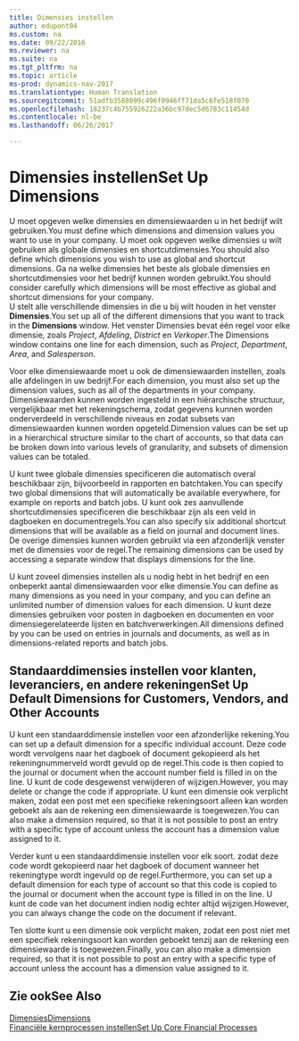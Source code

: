 ```yaml
---
title: Dimensies instellen
author: edupont04
ms.custom: na
ms.date: 09/22/2016
ms.reviewer: na
ms.suite: na
ms.tgt_pltfrm: na
ms.topic: article
ms-prod: dynamics-nav-2017
ms.translationtype: Human Translation
ms.sourcegitcommit: 51adfb3588099c496f0946ff71da5c6fe518f070
ms.openlocfilehash: 18237c4b755926222a36bc97dec5d6783c11454d
ms.contentlocale: nl-be
ms.lasthandoff: 06/26/2017

---
```


# <a name="set-up-dimensions"></a><span data-ttu-id="7b46a-102">Dimensies instellen</span><span class="sxs-lookup"><span data-stu-id="7b46a-102">Set Up Dimensions</span></span>
<span data-ttu-id="7b46a-103">U moet opgeven welke dimensies en dimensiewaarden u in het bedrijf wilt gebruiken.</span><span class="sxs-lookup"><span data-stu-id="7b46a-103">You must define which dimensions and dimension values you want to use in your company.</span></span> <span data-ttu-id="7b46a-104">U moet ook opgeven welke dimensies u wilt gebruiken als globale dimensies en shortcutdimensies.</span><span class="sxs-lookup"><span data-stu-id="7b46a-104">You should also define which dimensions you wish to use as global and shortcut dimensions.</span></span> <span data-ttu-id="7b46a-105">Ga na welke dimensies het beste als globale dimensies en shortcutdimensies voor het bedrijf kunnen worden gebruikt.</span><span class="sxs-lookup"><span data-stu-id="7b46a-105">You should consider carefully which dimensions will be most effective as global and shortcut dimensions for your company.</span></span>  
<span data-ttu-id="7b46a-106">U stelt alle verschillende dimensies in die u bij wilt houden in het venster **Dimensies**.</span><span class="sxs-lookup"><span data-stu-id="7b46a-106">You set up all of the different dimensions that you want to track in the **Dimensions** window.</span></span> <span data-ttu-id="7b46a-107">Het venster Dimensies bevat één regel voor elke dimensie, zoals *Project*, *Afdeling*, *District* en *Verkoper*.</span><span class="sxs-lookup"><span data-stu-id="7b46a-107">The Dimensions window contains one line for each dimension, such as *Project*, *Department*, *Area*, and *Salesperson*.</span></span>  

<span data-ttu-id="7b46a-108">Voor elke dimensiewaarde moet u ook de dimensiewaarden instellen, zoals alle afdelingen in uw bedrijf.</span><span class="sxs-lookup"><span data-stu-id="7b46a-108">For each dimension, you must also set up the dimension values, such as all of the departments in your company.</span></span> <span data-ttu-id="7b46a-109">Dimensiewaarden kunnen worden ingesteld in een hiërarchische structuur, vergelijkbaar met het rekeningschema, zodat gegevens kunnen worden onderverdeeld in verschillende niveaus en zodat subsets van dimensiewaarden kunnen worden opgeteld.</span><span class="sxs-lookup"><span data-stu-id="7b46a-109">Dimension values can be set up in a hierarchical structure similar to the chart of accounts, so that data can be broken down into various levels of granularity, and subsets of dimension values can be totaled.</span></span>  

<span data-ttu-id="7b46a-110">U kunt twee globale dimensies specificeren die automatisch overal beschikbaar zijn, bijvoorbeeld in rapporten en batchtaken.</span><span class="sxs-lookup"><span data-stu-id="7b46a-110">You can specify two global dimensions that will automatically be available everywhere, for example on reports and batch jobs.</span></span> <span data-ttu-id="7b46a-111">U kunt ook zes aanvullende shortcutdimensies specificeren die beschikbaar zijn als een veld in dagboeken en documentregels.</span><span class="sxs-lookup"><span data-stu-id="7b46a-111">You can also specify six additional shortcut dimensions that will be available as a field on journal and document lines.</span></span> <span data-ttu-id="7b46a-112">De overige dimensies kunnen worden gebruikt via een afzonderlijk venster met de dimensies voor de regel.</span><span class="sxs-lookup"><span data-stu-id="7b46a-112">The remaining dimensions can be used by accessing a separate window that displays dimensions for the line.</span></span>  

<span data-ttu-id="7b46a-113">U kunt zoveel dimensies instellen als u nodig hebt in het bedrijf en een onbeperkt aantal dimensiewaarden voor elke dimensie.</span><span class="sxs-lookup"><span data-stu-id="7b46a-113">You can define as many dimensions as you need in your company, and you can define an unlimited number of dimension values for each dimension.</span></span> <span data-ttu-id="7b46a-114">U kunt deze dimensies gebruiken voor posten in dagboeken en documenten en voor dimensiegerelateerde lijsten en batchverwerkingen.</span><span class="sxs-lookup"><span data-stu-id="7b46a-114">All dimensions defined by you can be used on entries in journals and documents, as well as in dimensions-related reports and batch jobs.</span></span>  

## <a name="set-up-default-dimensions-for-customers-vendors-and-other-accounts"></a><span data-ttu-id="7b46a-115">Standaarddimensies instellen voor klanten, leveranciers, en andere rekeningen</span><span class="sxs-lookup"><span data-stu-id="7b46a-115">Set Up Default Dimensions for Customers, Vendors, and Other Accounts</span></span>
<span data-ttu-id="7b46a-116">U kunt een standaarddimensie instellen voor een afzonderlijke rekening.</span><span class="sxs-lookup"><span data-stu-id="7b46a-116">You can set up a default dimension for a specific individual account.</span></span> <span data-ttu-id="7b46a-117">Deze code wordt vervolgens naar het dagboek of document gekopieerd als het rekeningnummerveld wordt gevuld op de regel.</span><span class="sxs-lookup"><span data-stu-id="7b46a-117">This code is then copied to the journal or document when the account number field is filled in on the line.</span></span> <span data-ttu-id="7b46a-118">U kunt de code desgewenst verwijderen of wijzigen.</span><span class="sxs-lookup"><span data-stu-id="7b46a-118">However, you may delete or change the code if appropriate.</span></span> <span data-ttu-id="7b46a-119">U kunt een dimensie ook verplicht maken, zodat een post met een specifieke rekeningsoort alleen kan worden geboekt als aan de rekening een dimensiewaarde is toegewezen.</span><span class="sxs-lookup"><span data-stu-id="7b46a-119">You can also make a dimension required, so that it is not possible to post an entry with a specific type of account unless the account has a dimension value assigned to it.</span></span>  

<span data-ttu-id="7b46a-120">Verder kunt u een standaarddimensie instellen voor elk soort. zodat deze code wordt gekopieerd naar het dagboek of document wanneer het rekeningtype wordt ingevuld op de regel.</span><span class="sxs-lookup"><span data-stu-id="7b46a-120">Furthermore, you can set up a default dimension for each type of account so that this code is copied to the journal or document when the account type is filled in on the line.</span></span> <span data-ttu-id="7b46a-121">U kunt de code van het document indien nodig echter altijd wijzigen.</span><span class="sxs-lookup"><span data-stu-id="7b46a-121">However, you can always change the code on the document if relevant.</span></span>  

<span data-ttu-id="7b46a-122">Ten slotte kunt u een dimensie ook verplicht maken, zodat een post niet met een specifiek rekeningsoort kan worden geboekt tenzij aan de rekening een dimensiewaarde is toegewezen.</span><span class="sxs-lookup"><span data-stu-id="7b46a-122">Finally, you can also make a dimension required, so that it is not possible to post an entry with a specific type of account unless the account has a dimension value assigned to it.</span></span>

## <a name="see-also"></a><span data-ttu-id="7b46a-123">Zie ook</span><span class="sxs-lookup"><span data-stu-id="7b46a-123">See Also</span></span>
[<span data-ttu-id="7b46a-124">Dimensies</span><span class="sxs-lookup"><span data-stu-id="7b46a-124">Dimensions</span></span>](finance-setup-dimensions.md)  
[<span data-ttu-id="7b46a-125">Financiële kernprocessen instellen</span><span class="sxs-lookup"><span data-stu-id="7b46a-125">Set Up Core Financial Processes</span></span>](finance-setup-setup-finance-setup.md)

